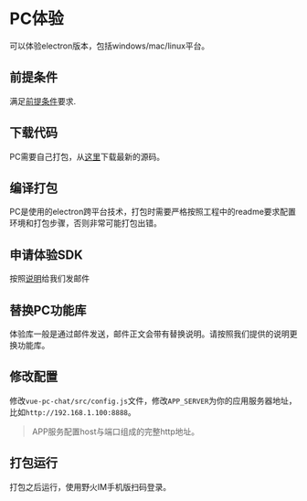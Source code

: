 # PC体验
可以体验electron版本，包括windows/mac/linux平台。

## 前提条件
满足[前提条件](./README.md)要求.

## 下载代码
PC需要自己打包，从[这里](https://github.com/wildfirechat/vue-pc-chat)下载最新的源码。

## 编译打包
PC是使用的electron跨平台技术，打包时需要严格按照工程中的readme要求配置环境和打包步骤，否则非常可能打包出错。

## 申请体验SDK
按照[说明](./README.md##申请试用步骤)给我们发邮件

## 替换PC功能库
体验库一般是通过邮件发送，邮件正文会带有替换说明。请按照我们提供的说明更换功能库。

## 修改配置
修改```vue-pc-chat/src/config.js```文件，修改```APP_SERVER```为你的应用服务器地址，比如```http://192.168.1.100:8888```。
> APP服务配置host与端口组成的完整http地址。

## 打包运行
打包之后运行，使用野火IM手机版扫码登录。
